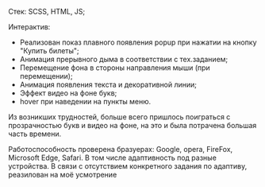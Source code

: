 Стек: SCSS, HTML, JS;

Интерактив: 

- Реализован показ плавного появления popup при нажатии на кнопку "Купить билеты";
- Анимация прерывного дыма в соответствии с  тех.заданием;
- Перемещение фона в стороны направления мыши (при перемещении);
- Анимация появления текста и декоративной линии;
- Эффект видео на фоне букв;
- hover при наведении на пункты меню.

Из возникших трудностей, больше всего пришлось поиграться с прозрачностью букв и видео на фоне, на это и была потрачена большая часть времени.

Работоспособность проверена бразуерах: Google, opera, FireFox, Microsoft Edge, Safari. В том числе адаптивность под разные устройства. В связи с отсутствием конкретного задания по адаптиву, реазилован на моё усмотрение
  
